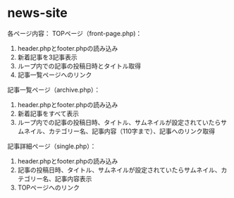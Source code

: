# news-site
各ページ内容：
TOPページ（front-page.php)：
  1. header.phpとfooter.phpの読み込み
  2. 新着記事を3記事表示
  3. ループ内での記事の投稿日時とタイトル取得
  4. 記事一覧ページへのリンク

記事一覧ページ（archive.php）：
  1. header.phpとfooter.phpの読み込み
  2. 新着記事をすべて表示
  3. ループ内での記事の投稿日時、タイトル、サムネイルが設定されていたらサムネイル、カテゴリー名、記事内容（110字まで）、記事へのリンク取得

記事詳細ページ（single.php）：
  1. header.phpとfooter.phpの読み込み
  2. 記事の投稿日時、タイトル、サムネイルが設定されていたらサムネイル、カテゴリー名、記事内容表示
  3. TOPページへのリンク
